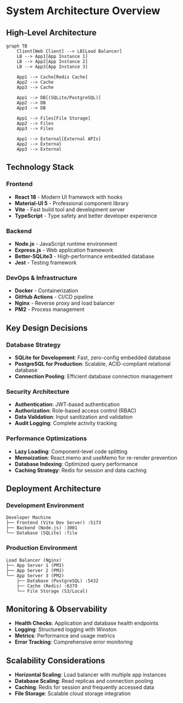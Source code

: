 # System Architecture Overview

## High-Level Architecture

```mermaid
graph TB
    Client[Web Client] --> LB[Load Balancer]
    LB --> App1[App Instance 1]
    LB --> App2[App Instance 2]
    LB --> App3[App Instance 3]
    
    App1 --> Cache[Redis Cache]
    App2 --> Cache
    App3 --> Cache
    
    App1 --> DB[(SQLite/PostgreSQL)]
    App2 --> DB
    App3 --> DB
    
    App1 --> Files[File Storage]
    App2 --> Files
    App3 --> Files
    
    App1 --> External[External APIs]
    App2 --> External
    App3 --> External
```

## Technology Stack

### Frontend
- **React 18** - Modern UI framework with hooks
- **Material-UI 5** - Professional component library
- **Vite** - Fast build tool and development server
- **TypeScript** - Type safety and better developer experience

### Backend
- **Node.js** - JavaScript runtime environment
- **Express.js** - Web application framework
- **Better-SQLite3** - High-performance embedded database
- **Jest** - Testing framework

### DevOps & Infrastructure
- **Docker** - Containerization
- **GitHub Actions** - CI/CD pipeline
- **Nginx** - Reverse proxy and load balancer
- **PM2** - Process management

## Key Design Decisions

### Database Strategy
- **SQLite for Development**: Fast, zero-config embedded database
- **PostgreSQL for Production**: Scalable, ACID-compliant relational database
- **Connection Pooling**: Efficient database connection management

### Security Architecture
- **Authentication**: JWT-based authentication
- **Authorization**: Role-based access control (RBAC)
- **Data Validation**: Input sanitization and validation
- **Audit Logging**: Complete activity tracking

### Performance Optimizations
- **Lazy Loading**: Component-level code splitting
- **Memoization**: React.memo and useMemo for re-render prevention
- **Database Indexing**: Optimized query performance
- **Caching Strategy**: Redis for session and data caching

## Deployment Architecture

### Development Environment
```
Developer Machine
├── Frontend (Vite Dev Server) :5173
├── Backend (Node.js) :3001
└── Database (SQLite) :file
```

### Production Environment
```
Load Balancer (Nginx)
├── App Server 1 (PM2)
├── App Server 2 (PM2)
└── App Server 3 (PM2)
    ├── Database (PostgreSQL) :5432
    ├── Cache (Redis) :6379
    └── File Storage (S3/Local)
```

## Monitoring & Observability

- **Health Checks**: Application and database health endpoints
- **Logging**: Structured logging with Winston
- **Metrics**: Performance and usage metrics
- **Error Tracking**: Comprehensive error monitoring

## Scalability Considerations

- **Horizontal Scaling**: Load balancer with multiple app instances
- **Database Scaling**: Read replicas and connection pooling
- **Caching**: Redis for session and frequently accessed data
- **File Storage**: Scalable cloud storage integration